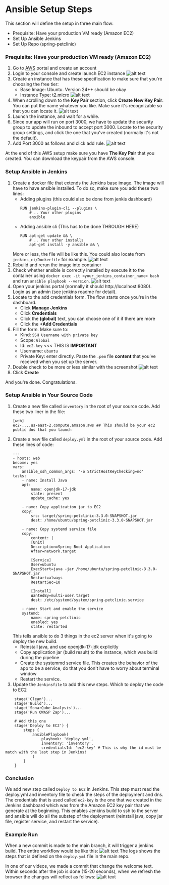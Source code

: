 # Ansible Setup Steps
This section will define the setup in three main flow:
- Prequisite: Have your production VM ready (Amazon EC2)
- Set Up Ansible Jenkins
- Set Up Repo (spring-petclinic)

### Prequisite: Have your production VM ready (Amazon EC2)
1. Go to [AWS](https://aws.amazon.com/) portal and create an account
2. Login to your console and create launch EC2 instance ![alt text](ansible-screenshot/1_aws_ec2_launch.png) 
3. Create an instance that has these specification to make sure that you're choosing the free tier:
    - Base Image: Ubuntu. Version 24++ should be okay
    - Instance Type: t2.micro ![alt text](ansible-screenshot/2_select_image_and_t2micro.png)
4. When scrolling down to the **Key Pair** section, click **Create New Key Pair**. You can put the name whatever you like. Make sure it's recognizable so that you can locate it. ![alt text](ansible-screenshot/3_create_new_key_pair_and_store_it.png)
5. Launch the instance, and wait for a while.
6. Since our app will run on port 3000, we have to update the security group to update the inbound to accept port 3000. Locate to the security group settings, and click the one that you've created (normally it's not the default).
7. Add Port 3000 as follows and click add rule. ![alt text](ansible-screenshot/4_expose_3000.png)

At the end of this AWS setup make sure you have **The Key Pair** that you created. You can download the keypair from the AWS console.

### Setup Ansible in Jenkins
1. Create a docker file that extends the Jenkins base image. The image will have to have ansible installed. To do so, make sure you add these two lines:
    - Adding plugins (this could also be done from jenkis dashboard)
        ```
        RUN jenkins-plugin-cli --plugins \
            # .. Your other plugins
            ansible
        ```
    - Adding ansible cli (This has to be done THROUGH HERE)
        ```
        RUN apt-get update && \
            # .. Your other installs
            apt-get install -y ansible && \
        ```
    More or less, the file will be like this. You could also locate from `jenkins_ci/Dockerfile` for example. ![alt text](ansible-screenshot/5_prepare_dockerifle.png)
2. Rebuild and rerun the image into container
3. Check whether ansible is correctly installed by execute it to the container using `docker exec -it <your_jenkins_container_name> bash` and run `ansible playbook --version`. ![alt text](ansible-screenshot/6_verify_ansible_installed_inside_container.png)
4. Open your jenkins portal (normally it should http://localhost:8080). Login as an admin (see jenkins readme for detail).
5. Locate to the add credentials form. The flow starts once you're in the dashboard.
    - Click **Manage Jenkins**
    - Click **Credentials**
    - Click the **(global)** text, you can choose one of it if there are more
    - Click the **+Add Credentials**
6. Fill the form. Make sure to:
    - Kind: `SSH Username with private key`
    - Scope: `Global`
    - Id: `ec2-key` <<< THIS IS **IMPORTANT**
    - Username: `ubuntu`
    - Private Key: enter directly. Paste the `.pem` file **content** that you've received when you set up the server.
7. Double check to be more or less similar with the screenshot ![alt text](ansible-screenshot/7_create_new_key.png)
8. Click **Create**

And you're done. Congratulations.

### Setup Ansible in Your Source Code
1. Create a new file called `inventory` in the root of your source code. Add these two liner in the file:
    ```
    [web]
    ec2-....us-east-2.compute.amazon.aws ## This should be your ec2 public dns that you launch
    ```
2. Create a new file called `deploy.yml` in the root of your source code. Add these lines of code:
    ```
    ---
    - hosts: web
    become: yes
    vars:
        ansible_ssh_common_args: '-o StrictHostKeyChecking=no'
    tasks:
        - name: Install Java
        apt:
            name: openjdk-17-jdk
            state: present
            update_cache: yes

        - name: Copy application jar to EC2
        copy:
            src: target/spring-petclinic-3.3.0-SNAPSHOT.jar
            dest: /home/ubuntu/spring-petclinic-3.3.0-SNAPSHOT.jar

        - name: Copy systemd service file
        copy:
            content: |
            [Unit]
            Description=Spring Boot Application
            After=network.target

            [Service]
            User=ubuntu
            ExecStart=java -jar /home/ubuntu/spring-petclinic-3.3.0-SNAPSHOT.jar
            Restart=always
            RestartSec=10

            [Install]
            WantedBy=multi-user.target
            dest: /etc/systemd/system/spring-petclinic.service

        - name: Start and enable the service
        systemd:
            name: spring-petclinic
            enabled: yes
            state: restarted
    ```
    This tells ansible to do 3 things in the ec2 server when it's going to deploy the new build.
    - Reinstall java, and use openjdk-17-jdk explicitly
    - Copy application jar (build result) to the instance, which was build during the pipeline
    - Create the systemmd service file. This creates the behavior of the app to be a service, do that you don't have to worry about terminal window
    - Restart the service.
3. Update the `Jenkinsfile` to add this new steps. Which to deploy the code to EC2
```
    stage('Clean')...
    stage('Build')...
    stage('SonarQube Analysis')...
    stage('Run OWASP Zap')...

    # Add this one
    stage('Deploy to EC2') {
        steps {
            ansiblePlaybook(
                playbook: 'deploy.yml',
                inventory: 'inventory',
                credentialsId: 'ec2-key' # This is why the id must be match with the last step in Jenkins!
            )
        }
    }
```

### Conclusion
We add new step called `Deploy to EC2` in Jenkins. This step must read the deploy.yml and inventory file to check the steps of the deployment and dns. The credentials that is used called `ec2-key` is the one that we created in the Jenkins dashboard which was from the Amazon EC2 key pair that we generate at the beginning. This enables Jenkins build to ssh to the server and ansible will do all the substep of the deployment (reinstall java, copy jar file, register service, and restart the service).

### Example Run
When a new commit is made to the main branch, it will trigger a jenkins build. The entire workflow would be like this:
![alt text](ansible-screenshot/11_example_job_done.png)
The logs shows the steps that is defined on the `deploy.yml` file in the main repo.

In one of our videos, we made a commit that change the welcome text. Within seconds after the job is done (15-20 seconds), when we refresh the browser the changes will reflect as follows:
![alt text](ansible-screenshot/12_example_change.png)